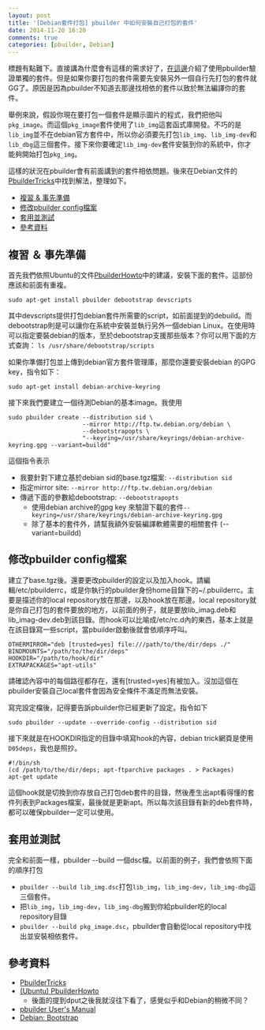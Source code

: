 ```yaml
---
layout: post
title: '[Debian套件打包] pbuilder 中如何安裝自己打包的套件'
date: 2014-11-20 16:20
comments: true
categories: [pbuilder, Debian]
---
```

標題有點難下。直接講為什麼會有這樣的需求好了，[在這邊](http://wen00072.github.io/blog/2014/07/31/package-debian-packages-discussion-on-pbuilder)介紹了使用pbuilder驗證單獨的套件。但是如果你要打包的套件需要先安裝另外一個自行先打包的套件就GG了。原因是因為pbuilder不知道去那邊找相依的套件以致於無法編譯你的套件。

舉例來說，假設你現在要打包一個套件是顯示圖片的程式，我們把他叫`pkg_image`。而這個`pkg_image`套件使用了`lib_img`這套函式庫開發。不巧的是`lib_img`並不在debian官方套件中，所以你必須要先打包`lib_img`、`lib_img-dev`和`lib_dbg`這三個套件。接下來你要確定`lib_img-dev`套件安裝到你的系統中，你才能夠開始打包`pkg_img`。

這樣的狀況在pbuilder會有前面講到的套件相依問題。後來在Debian文件的[PbuilderTricks](https://wiki.debian.org/PbuilderTricks)中找到解法，整理如下。

* [複習 & 事先準備](#prepare)
* [修改pbuilder config檔案](#conf)
* [套用並測試](#test)
* [參考資料](#ref)

<a name="prepare"></a>

## 複習 ＆ 事先準備
首先我們依照Ubuntu的文件[PbuilderHowto](https://wiki.ubuntu.com/PbuilderHowto)中的建議，安裝下面的套件。這部份應該和前面有重複。
```
sudo apt-get install pbuilder debootstrap devscripts
```

其中devscripts提供打包debian套件所需要的script，如前面提到的debuild。而debootstrap則是可以讓你在系統中安裝並執行另外一個debian Linux。在使用時可以指定要裝debian的版本，至於debootstrap支援那些版本？你可以用下面的方式查詢： `ls /usr/share/debootstrap/scripts`

如果你準備打包並上傳到debian官方套件管理庫，那麼你還要安裝debian 的GPG key，指令如下：
```
sudo apt-get install debian-archive-keyring
```

接下來我們要建立一個待測Debian的基本image。我使用

```
sudo pbuilder create --distribution sid \
                     --mirror http://ftp.tw.debian.org/debian \
                     --debootstrapopts \ 
                     "--keyring=/usr/share/keyrings/debian-archive-keyring.gpg --variant=buildd"
```

這個指令表示

* 我要針對下建立基於debian sid的base.tgz檔案: `--distribution sid`
* 指定mirror site: `--mirror http://ftp.tw.debian.org/debian`
* 傳遞下面的參數給debootstrap: `--debootstrapopts`
  * 使用debian archive的gpg key 來驗證下載的套件`--keyring=/usr/share/keyrings/debian-archive-keyring.gpg`
  * 除了基本的套件外，請幫我額外安裝編譯軟體需要的相關套件 (--variant=buildd)
  

<a name="conf"></a>

## 修改pbuilder config檔案
建立了base.tgz後。還要更改pbuilder的設定以及加入hook。請編輯/etc/pbuilderrc，或是你執行的pbuilder身份home目錄下的~/.pbuilderrc。主要是描述你的local repository放在那邊，以及hook放在那邊。local repository就是你自己打包的套件要放的地方，以前面的例子，就是要放lib_imag.deb和lib_imag-dev.deb到該目錄。而hook可以比喻成/etc/rc.d內的東西，基本上就是在該目錄寫一些script，當pbuilder啟動後就會依順序呼叫。

```text /etc/pbuilder.c
OTHERMIRROR="deb [trusted=yes] file:///path/to/the/dir/deps ./"
BINDMOUNTS="/path/to/the/dir/deps"
HOOKDIR="/path/to/hook/dir"
EXTRAPACKAGES="apt-utils"
```

請確認內容中的每個路徑都存在，還有[trusted=yes]有被加入。沒加這個在pbuilder安裝自己local套件會因為安全條件不滿足而無法安裝。

寫完設定檔後，記得要告訴pbuilder你已經更新了設定。指令如下

```
sudo pbuilder --update --override-config --distribution sid
```

接下來就是在HOOKDIR指定的目錄中填寫hook的內容，debian trick網頁是使用`D05deps`，我也是照抄。

```text D05deps
#!/bin/sh
(cd /path/to/the/dir/deps; apt-ftparchive packages . > Packages)
apt-get update
```

這個hook就是切換到你存放自己打包deb套件的目錄，然後產生出apt看得懂的套件列表到Packages檔案，最後就是更新apt。所以每次該目錄有新的deb套件時，都可以確保pbuilder一定可以使用。

<a name="test"></a>

## 套用並測試
完全和前面一樣，pbuilder --build 一個dsc檔。以前面的例子，我們會依照下面的順序打包

* `pbuilder --build lib_img.dsc`打包`lib_img`，`lib_img-dev`，`lib_img-dbg`這三個套件。
* 把`lib_img`，`lib_img-dev`，`lib_img-dbg`搬到你給pbuilder吃的local repository目錄
* `pbuilder --build pkg_image.dsc`，pbuilder會自動從local repository中找出並安裝相依套件。

<a name="ref"></a>

## 參考資料

* [PbuilderTricks](https://wiki.debian.org/PbuilderTricks)
* [(Ubuntu) PbuilderHowto](https://wiki.ubuntu.com/PbuilderHowto)
  * 後面的提到dput之後我就沒往下看了，感覺似乎和Debian的稍微不同？
* [pbuilder User's Manual](http://pbuilder.alioth.debian.org/)
* [Debian: Bootstrap](https://wiki.debian.org/Debootstrap)
